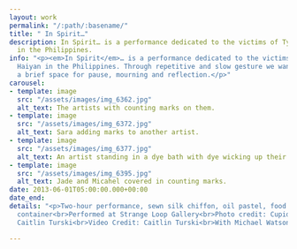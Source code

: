 ```yaml
---
layout: work
permalink: "/:path/:basename/"
title: " In Spirit…"
description: In Spirit… is a performance dedicated to the victims of Typhoon Haiyan
  in the Philippines.
info: "<p><em>In Spirit</em>… is a performance dedicated to the victims of Typhoon
  Haiyan in the Philippines. Through repetitive and slow gesture we wanted to create
  a brief space for pause, mourning and reflection.</p>"
carousel:
- template: image
  src: "/assets/images/img_6362.jpg"
  alt_text: The artists with counting marks on them.
- template: image
  src: "/assets/images/img_6372.jpg"
  alt_text: Sara adding marks to another artist.
- template: image
  src: "/assets/images/img_6377.jpg"
  alt_text: An artist standing in a dye bath with dye wicking up their robes
- template: image
  src: "/assets/images/img_6395.jpg"
  alt_text: Jade and Micahel covered in counting marks.
date: 2013-06-01T05:00:00.000+00:00
date_end: 
details: "<p>Two-hour performance, sewn silk chiffon, oil pastel, food dye, and metal
  container<br>Performed at Strange Loop Gallery<br>Photo credit: Cupid Ojala and
  Caitlin Turski<br>Video Credit: Caitlin Turski<br>With Michael Watson</p>"

---
```

